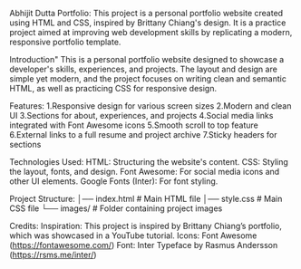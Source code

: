 Abhijit Dutta Portfolio: 
This project is a personal portfolio website created using HTML and CSS, inspired by Brittany Chiang's design. It is a practice project aimed at improving web development skills by replicating a modern, responsive portfolio template.

Introduction" 
This is a personal portfolio website designed to showcase a developer's skills, experiences, and projects. The layout and design are simple yet modern, and the project focuses on writing clean and semantic HTML, as well as practicing CSS for responsive design.

Features: 
1.Responsive design for various screen sizes
2.Modern and clean UI
3.Sections for about, experiences, and projects
4.Social media links integrated with Font Awesome icons
5.Smooth scroll to top feature
6.External links to a full resume and project archive
7.Sticky headers for sections

Technologies Used: 
HTML: Structuring the website's content.
CSS: Styling the layout, fonts, and design.
Font Awesome: For social media icons and other UI elements.
Google Fonts (Inter): For font styling.

Project Structure: 
│── index.html         # Main HTML file
│── style.css          # Main CSS file
└── images/            # Folder containing project images

Credits: 
Inspiration: This project is inspired by Brittany Chiang’s portfolio, which was showcased in a YouTube tutorial.
Icons: Font Awesome (https://fontawesome.com/)
Font: Inter Typeface by Rasmus Andersson (https://rsms.me/inter/)
